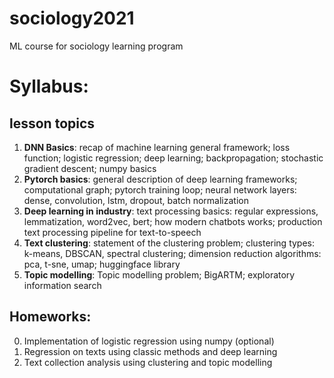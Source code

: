 # sociology2021
ML course for sociology learning program

# Syllabus:

## lesson topics

1. __DNN Basics__:
    recap of machine learning general framework; loss function; logistic regression; 
    deep learning; backpropagation; stochastic gradient descent; numpy basics
2. __Pytorch basics__:
    general description of deep learning frameworks; computational graph; pytorch training loop; neural network layers: dense, convolution, lstm, dropout, batch normalization
3. __Deep learning in industry__:
    text processing basics: regular expressions, lemmatization, word2vec, bert; how modern chatbots works; production text processing pipeline for text-to-speech
4. __Text clustering__:
    statement of the clustering problem; clustering types: k-means, DBSCAN, spectral clustering; dimension reduction algorithms: pca, t-sne, umap; huggingface library
5. __Topic modelling__:
    Topic modelling problem; BigARTM; exploratory information search

## Homeworks:
0. Implementation of logistic regression using numpy (optional)
1. Regression on texts using classic methods and deep learning
2. Text collection analysis using clustering and topic modelling